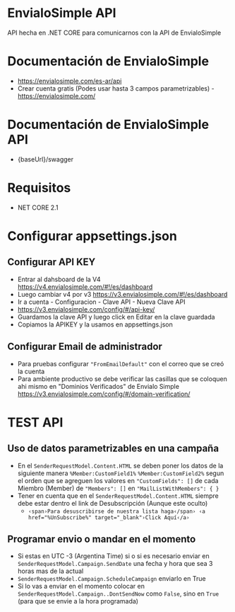 # EnvialoSimple API
API hecha en .NET CORE para comunicarnos con la API de EnvialoSimple

# Documentación de EnvialoSimple
- https://envialosimple.com/es-ar/api
- Crear cuenta gratis (Podes usar hasta 3 campos parametrizables) - https://envialosimple.com/

# Documentación de EnvialoSimple API
- {baseUrl}/swagger

# Requisitos
- NET CORE 2.1

# Configurar appsettings.json

## Configurar API KEY
- Entrar al dahsboard de la V4 https://v4.envialosimple.com/#!/es/dashboard
- Luego cambiar v4 por v3 https://v3.envialosimple.com/#!/es/dashboard
- Ir a cuenta - Configuracion - Clave API - Nueva Clave API
- https://v3.envialosimple.com/config/#/api-key/
- Guardamos la clave API y luego click en Editar en la clave guardada
- Copiamos la APIKEY y la usamos en appsettings.json

## Configurar Email de administrador
- Para pruebas configurar `"FromEmailDefault"` con el correo que se creó la cuenta
- Para ambiente productivo se debe verificar las casillas que se coloquen ahi mismo en "Dominios Verificados" de Envialo Simple https://v3.envialosimple.com/config/#/domain-verification/

# TEST API

## Uso de datos parametrizables en una campaña
- En el `SenderRequestModel.Content.HTML` se deben poner los datos de la siguiente manera `%Member:CustomField1%` `%Member:CustomField2%` segun el orden que se agreguen los valores en `"CustomFields": []` de cada Miembro (Member) de `"Members": []` en `"MailListWithMembers": { }`
- Tener en cuenta que en el `SenderRequestModel.Content.HTML` siempre debe estar dentro el link de Desubscripción (Aunque este oculto)
  - `‹span›Para desuscribirse de nuestra lista haga‹/span› ‹a href="%UnSubscribe%" target="_blank"›Click Aquí‹/a›`

## Programar envio o mandar en el momento
- Si estas en UTC -3 (Argentina Time) si o si es necesario enviar en `SenderRequestModel.Campaign.SendDate` una fecha y hora que sea 3 horas mas de la actual
- `SenderRequestModel.Campaign.ScheduleCampaign` enviarlo en True
- Si lo vas a enviar en el momento colocar en `SenderRequestModel.Campaign..DontSendNow` como `False`, sino en `True` (para que se envie a la hora programada)

